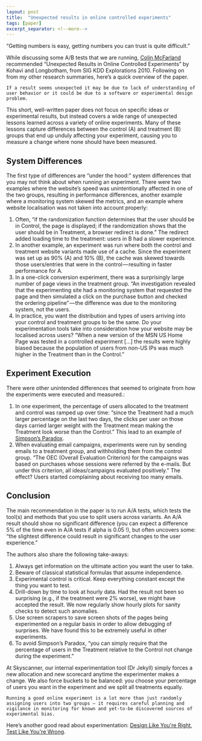 ```yaml
---
layout: post
title:  "Unexpected results in online controlled experiments"
tags: [paper]
excerpt_separator: <!--more-->
---
```


“Getting numbers is easy, getting numbers you can trust is quite difficult.”
<!--more-->

While discussing some A/B tests that we are running, [Colin McFarland](https://medium.com/u/e0e17553ea9f) recommended “Unexpected Results in Online Controlled Experiments” by Kohavi and Longbotham, from SIG KDD Explorations 2010. Following on from my other research summaries, here’s a quick overview of the paper.

```
If a result seems unexpected it may be due to lack of understanding of user behavior or it could be due to a software or experimental design problem.
```

This short, well-written paper does not focus on specific ideas or experimental results, but instead covers a wide range of unexpected lessons learned across a variety of online experiments. Many of these lessons capture differences between the control (A) and treatment (B) groups that end up unduly affecting your experiment, causing you to measure a change where none should have been measured.

## System Differences
The first type of differences are “under the hood:” system differences that you may not think about when running an experiment. There were two examples where the website’s speed was unintentionally affected in one of the two groups, resulting in performance differences, another example where a monitoring system skewed the metrics, and an example where website localisation was not taken into account properly:
1. Often, “if the randomization function determines that the user should be in Control, the page is displayed; if the randomization shows that the user should be in Treatment, a browser redirect is done.” The redirect added loading time to the treatment: users in B had a slower experience.
2. In another example, an experiment was run where both the control and treatment website variants made use of a cache. Since the experiment was set up as 90% (A) and 10% (B), the cache was skewed towards those users/entries that were in the control — resulting in faster performance for A.
3. In a one-click conversion experiment, there was a surprisingly large number of page views in the treatment group. “An investigation revealed that the experimenting site had a monitoring system that requested the page and then simulated a click on the purchase button and checked the ordering pipeline” — the difference was due to the monitoring system, not the users.
4. In practice, you want the distribution and types of users arriving into your control and treatment groups to be the same. Do your experimentation tools take into consideration how your website may be localised across users? “When a new version of the MSN US Home Page was tested in a controlled experiment […] the results were highly biased because the population of users from non-US IPs was much higher in the Treatment than in the Control.”

## Experiment Execution
There were other unintended differences that seemed to originate from how the experiments were executed and measured.:
1. In one experiment, the percentage of users allocated to the treatment and control was ramped up over time: “since the Treatment had a much larger percentage on the last two days, the clicks per user on those days carried larger weight with the Treatment mean making the Treatment look worse than the Control.” This lead to an example of [Simpson’s Paradox](https://en.wikipedia.org/wiki/Simpson%27s_paradox).
2. When evaluating email campaigns, experiments were run by sending emails to a treatment group, and withholding them from the control group. “The OEC (Overall Evaluation Criterion) for the campaigns was based on purchases whose sessions were referred by the e-mails. But under this criterion, all ideas/campaigns evaluated positively.” The effect? Users started complaining about receiving too many emails.

## Conclusion
The main recommendation in the paper is to run A/A tests, which tests the tool(s) and methods that you use to split users across variants. An A/A result should show no significant difference (you can expect a difference 5% of the time even in A/A tests if alpha is 0.05 !), but often uncovers some: “the slightest difference could result in significant changes to the user experience.”

The authors also share the following take-aways:
1. Always get information on the ultimate action you want the user to take.
2. Beware of classical statistical formulas that assume independence.
3. Experimental control is critical. Keep everything constant except the thing you want to test.
4. Drill-down by time to look at hourly data. Had the result not been so surprising (e.g., if the treatment were 2% worse), we might have accepted the result. We now regularly show hourly plots for sanity checks to detect such anomalies.
5. Use screen scrapers to save screen shots of the pages being experimented on a regular basis in order to allow debugging of surprises. We have found this to be extremely useful in other experiments.
6. To avoid Simpson’s Paradox, “you can simply require that the percentage of users in the Treatment relative to the Control not change during the experiment.”

At Skyscanner, our internal experimentation tool (Dr Jekyll) simply forces a new allocation and new scorecard anytime the experimenter makes a change. We also force buckets to be balanced: you choose your percentage of users you want in the experiment and we split all treatments equally.

```
Running a good online experiment is a lot more than just randomly assigning users into two groups — it requires careful planning and vigilance in monitoring for known and yet-to-be discovered sources of experimental bias.
```

Here’s another good read about experimentation: [Design Like You're Right, Test Like You're Wrong](http://codevoyagers.com/2016/03/16/design-like-youre-right-test-like-youre-wrong/).